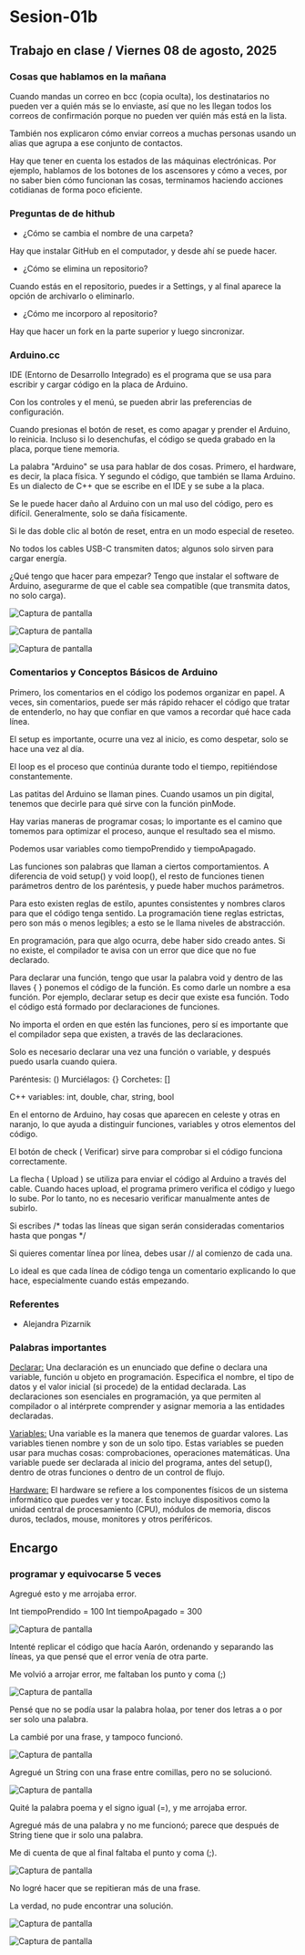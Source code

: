 # Sesion-01b

## Trabajo en clase / Viernes 08 de agosto, 2025

### Cosas que hablamos en la mañana

Cuando mandas un correo en bcc (copia oculta), los destinatarios no pueden ver a quién más se lo enviaste, así que no les llegan todos los correos de confirmación porque no pueden ver quién más está en la lista.

También nos explicaron cómo enviar correos a muchas personas usando un alias que agrupa a ese conjunto de contactos.

Hay que tener en cuenta los estados de las máquinas electrónicas. Por ejemplo, hablamos de los botones de los ascensores y cómo a veces, por no saber bien cómo funcionan las cosas, terminamos haciendo acciones cotidianas de forma poco eficiente.

### Preguntas de de hithub

- ¿Cómo se cambia el nombre de una carpeta?

Hay que instalar GitHub en el computador, y desde ahí se puede hacer.

- ¿Cómo se elimina un repositorio?

Cuando estás en el repositorio, puedes ir a Settings, y al final aparece la opción de archivarlo o eliminarlo.

- ¿Cómo me incorporo al repositorio?

Hay que hacer un fork en la parte superior y luego sincronizar.

### Arduino.cc

IDE (Entorno de Desarrollo Integrado) es el programa que se usa para escribir y cargar código en la placa de Arduino.

Con los controles y el menú, se pueden abrir las preferencias de configuración.

Cuando presionas el botón de reset, es como apagar y prender el Arduino, lo reinicia. Incluso si lo desenchufas, el código se queda grabado en la placa, porque tiene memoria.

La palabra "Arduino" se usa para hablar de dos cosas. Primero, el hardware, es decir, la placa física. Y segundo el código, que también se llama Arduino. Es un dialecto de C++ que se escribe en el IDE y se sube a la placa.

Se le puede hacer daño al Arduino con un mal uso del código, pero es difícil. Generalmente, solo se daña físicamente.

Si le das doble clic al botón de reset, entra en un modo especial de reseteo.

No todos los cables USB-C transmiten datos; algunos solo sirven para cargar energía.

¿Qué tengo que hacer para empezar? Tengo que instalar el software de Arduino, asegurarme de que el cable sea compatible (que transmita datos, no solo carga).

![Captura de pantalla](./imagenes/tmc-sesion01b-arduino01.png)

![Captura de pantalla](./imagenes/tmc-sesion01b-arduino02.png)

![Captura de pantalla](./imagenes/tmc-sesion01b-arduino03.png)

### Comentarios y Conceptos Básicos de Arduino

Primero, los comentarios en el código los podemos organizar en papel. A veces, sin comentarios, puede ser más rápido rehacer el código que tratar de entenderlo, no hay que confiar en que vamos a recordar qué hace cada línea.

El setup es importante, ocurre una vez al inicio, es como despetar, solo se hace una vez al día.

El loop es el proceso que continúa durante todo el tiempo, repitiéndose constantemente.

Las patitas del Arduino se llaman pines. Cuando usamos un pin digital, tenemos que decirle para qué sirve con la función pinMode.

Hay varias maneras de programar cosas; lo importante es el camino que tomemos para optimizar el proceso, aunque el resultado sea el mismo.

Podemos usar variables como tiempoPrendido y tiempoApagado.

Las funciones son palabras que llaman a ciertos comportamientos. A diferencia de void setup() y void loop(), el resto de funciones tienen parámetros dentro de los paréntesis, y puede haber muchos parámetros.

Para esto existen reglas de estilo, apuntes consistentes y nombres claros para que el código tenga sentido. La programación tiene reglas estrictas, pero son más o menos legibles; a esto se le llama niveles de abstracción.

En programación, para que algo ocurra, debe haber sido creado antes. Si no existe, el compilador te avisa con un error que dice que no fue declarado.

Para declarar una función, tengo que usar la palabra void y dentro de las llaves { } ponemos el código de la función. Es como darle un nombre a esa función. Por ejemplo, declarar setup es decir que existe esa función. Todo el código está formado por declaraciones de funciones.

No importa el orden en que estén las funciones, pero sí es importante que el compilador sepa que existen, a través de las declaraciones.

Solo es necesario declarar una vez una función o variable, y después puedo usarla cuando quiera.

Paréntesis: () Murciélagos: {} Corchetes: []

C++ variables: int, double, char, string, bool

En el entorno de Arduino, hay cosas que aparecen en celeste y otras en naranjo, lo que ayuda a distinguir funciones, variables y otros elementos del código.

El botón de check ( Verificar) sirve para comprobar si el código funciona correctamente.

La flecha ( Upload ) se utiliza para enviar el código al Arduino a través del cable. Cuando haces upload, el programa primero verifica el código y luego lo sube. Por lo tanto, no es necesario verificar manualmente antes de subirlo.

Si escribes /* todas las líneas que sigan serán consideradas comentarios hasta que pongas */

Si quieres comentar línea por línea, debes usar // al comienzo de cada una.

Lo ideal es que cada línea de código tenga un comentario explicando lo que hace, especialmente cuando estás empezando.

### Referentes

- Alejandra Pizarnik

### Palabras importantes

[Declarar:](https://www.lenovo.com/es/es/glossary/what-is-a-declaration/?orgRef=https%253A%252F%252Fwww.google.com%252F) Una declaración es un enunciado que define o declara una variable, función u objeto en programación. Especifica el nombre, el tipo de datos y el valor inicial (si procede) de la entidad declarada. Las declaraciones son esenciales en programación, ya que permiten al compilador o al intérprete comprender y asignar memoria a las entidades declaradas.

[Variables:](https://www.flexbot.es/variables-y-constantes-en-arduino/) Una variable es la manera que tenemos de guardar valores. Las variables tienen nombre y son de un solo tipo. Estas variables se pueden usar para muchas cosas: comprobaciones, operaciones matemáticas. Una variable puede ser declarada al inicio del programa, antes del setup(), dentro de otras funciones o dentro de un control de flujo.

[Hardware:](https://www.lenovo.com/cl/es/glosario/hardware/?orgRef=https%253A%252F%252Fwww.google.com%252F&srsltid=AfmBOor3Gt7B6Y6xNSJNojEyvhr_MUmAUAT3oOphR7g2wk_2xoFBj4NQ) El hardware se refiere a los componentes físicos de un sistema informático que puedes ver y tocar. Esto incluye dispositivos como la unidad central de procesamiento (CPU), módulos de memoria, discos duros, teclados, mouse, monitores y otros periféricos. 

## Encargo

### programar y equivocarse 5 veces

Agregué esto y me arrojaba error.

Int tiempoPrendido = 100
Int tiempoApagado = 300

![Captura de pantalla](./imagenes/tmc-sesion01b-encargo01.png)

Intenté replicar el código que hacía Aarón, ordenando y separando las líneas, ya que pensé que el error venía de otra parte.

Me volvió a arrojar error, me faltaban los punto y coma (;)

![Captura de pantalla](./imagenes/tmc-sesion01b-encargo02.png)

Pensé que no se podía usar la palabra holaa, por tener dos letras a o por ser solo una palabra.

La cambié por una frase, y tampoco funcionó.

![Captura de pantalla](./imagenes/tmc-sesion01b-encargo03.png)

Agregué un String con una frase entre comillas, pero no se solucionó.

![Captura de pantalla](./imagenes/tmc-sesion01b-encargo04.png)

Quité la palabra poema y el signo igual (=), y me arrojaba error.

Agregué más de una palabra y no me funcionó; parece que después de String tiene que ir solo una palabra.

Me di cuenta de que al final faltaba el punto y coma (;).

![Captura de pantalla](./imagenes/tmc-sesion01b-encargo05.png)

No logré hacer que se repitieran más de una frase.

La verdad, no pude encontrar una solución.

![Captura de pantalla](./imagenes/tmc-sesion01b-encargo06.png)

![Captura de pantalla](./imagenes/tmc-sesion01b-encargo07.png)

